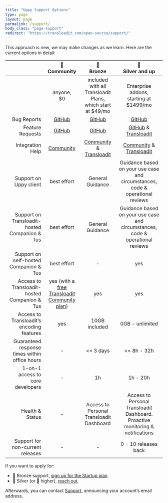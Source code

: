```yaml
---
title: "Uppy Support Options"
type: page
layout: page
permalink: /support/
body_class: "page-support"
redirect: "https://transloadit.com/open-source/support/"
---
```


<!-- md integration_help.md -->

This approach is new, we may make changes as we learn. Here are the current options in detail:

<div class="table-responsive">

|                                               |   🦄<br>Community    |                          🥉<br>Bronze                          |                               🥈<br>Silver and up                                |
|----------------------------------------------:|:--------------------:|:--------------------------------------------------------------:|:--------------------------------------------------------------------------------:|
|                                               |    anyone,<br/>$0    | included with all Transloadit Plans,<br/>which start at $49/mo |                   Enterprise addons,<br/>starting at $1499/mo                    |
|                                   Bug Reports |    [GitHub][bugs]   |                         [GitHub][bugs]                          |                                  [GitHub][bugs]                                 |
|                              Feature Requests |  [GitHub][features] |                       [GitHub][features]                      |                   [GitHub][features] & [Transloadit][support]                   |
|                              Integration Help |  [Community][forum] |          [Community][forum] & [Transloadit][support]          |                   [Community][forum] & [Transloadit][support]                   |
|                        Support on Uppy client |     best effort      |                        General Guidance                       |  Guidance based on your use case and circumstances, code & operational reviews  |
| Support on Transloadit-hosted Companion & Tus |     best effort      |                        General Guidance                       |  Guidance based on your use case and circumstances, code & operational reviews  |
|        Support on self-hosted Companion & Tus |     best effort      |                               -                                |                                        yes                                                                        |
|  Access to Transloadit-hosted Companion & Tus |          yes (with a <a href="https://transloadit.com/pricing/">free Transloadit Community plan</a>)           |                              yes                               |                                        yes                                       |
|     Access to Transloadit’s encoding features |          yes           |                         10GB included                         |                                 0GB - unlimited                                 |
| Guaranteed response times within office hours |          -           |                           <= 3 days                            |                                   <= 8h - 32h                                    |
|              1-on-1 access to core developers |          -           |                               1h                               |                                     1h - 20h                                     |
|                               Health & Status |          -           |            Access to Personal Transloadit Dashboard           |  Access to Personal Transloadit Dashboard. Proactive monitoring & notifications |
|              Support for non-current releases |          -           |                               -                                |                               0 - 10 releases back                              |

</div>

If you want to apply for:

* 🥉 Bronze support, [sign up for the Startup plan][pricing].
* 🥈 Silver (or 🥇 higher), [reach out](mailto:support@transloadit.com?subject=Uppy+Enterprise+Support).

Afterwards, you can contact [Support][support], announcing your account’s email address.

[bugs]: https://github.com/transloadit/uppy/issues/new?template=bug_reports.md "Bugs welcome in the issue tracker on GitHub"

[features]: https://github.com/transloadit/uppy/issues/new?template=feature_request.md "Feature requests welcome in the issue tracker on GitHub"

[forum]: https://community.transloadit.com/c/uppy "Community Forum"

[pricing]: https://transloadit.com/pricing/ "Transloadit plans & signup"

[support]: https://transloadit.com/support/ "Transloadit Support"
